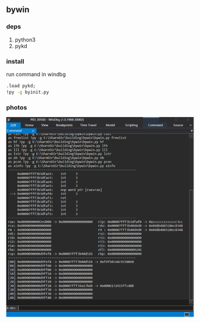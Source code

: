 ## bywin

### deps
1. python3
2. pykd

### install
run command in windbg
```bat
.load pykd;
!py -g byinit.py
```

### photos
![](./pic/bywin.png)
